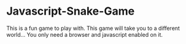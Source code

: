 # Javascript-Snake-Game
This is a fun game to play with.
This game will take you to a different world...
You only need a browser and javascript enabled on it.

